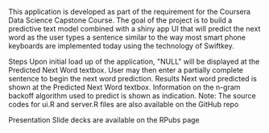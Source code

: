 This application is developed as part of the requirement for the Coursera Data Science Capstone Course. The goal of the project is to build a predictive text model combined with a shiny app UI that will predict the next word as the user types a sentence similar to the way most smart phone keyboards are implemented today using the technology of Swiftkey.

Steps
Upon initial load up of the application, "NULL" will be displayed at the Predicted Next Word textbox.
User may then enter a partially complete sentence to begin the next word prediction.
Results
Next word predicted is shown at the Predicted Next Word textbox.
Information on the n-gram backoff algorithm used to predict is shown as indication.
Note:
The source codes for ui.R and server.R files are also available on the GitHub repo

Presentation Slide decks are available on the RPubs page
